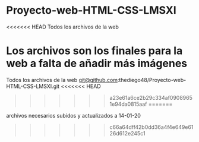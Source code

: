 # Proyecto-web-HTML-CSS-LMSXI
<<<<<<< HEAD
Todos los archivos de la web

Los archivos son los finales para la web a falta de añadir más imágenes 
=======
Todos los archivos de la web 
git@github.com:thediego48/Proyecto-web-HTML-CSS-LMSXI.git
<<<<<<< HEAD
>>>>>>> a23e61a6ce2b29c334af09089651e94da0815aaf
=======

archivos necesarios subidos y actualizados a 14-01-20
>>>>>>> c66a64dff42b0dd36a4f4e649e6126d612e245c1
